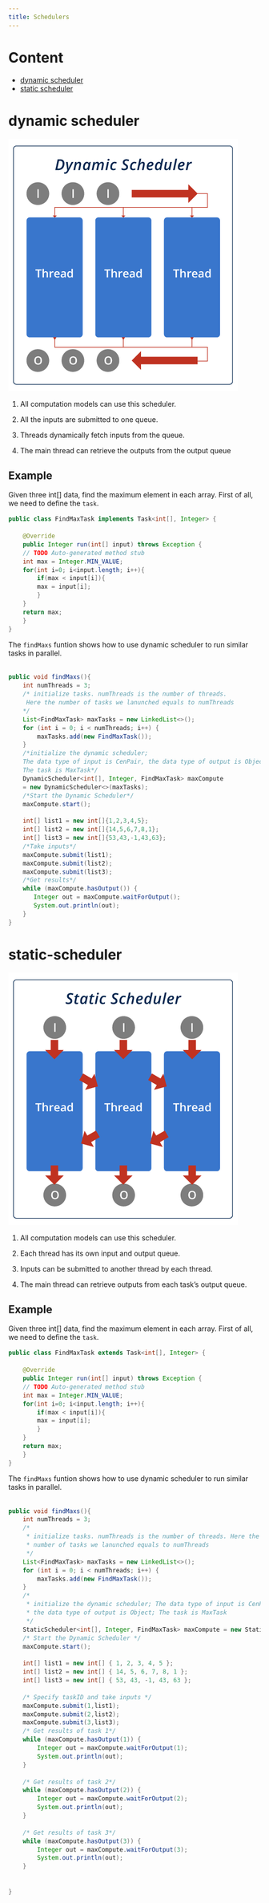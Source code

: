 ```yaml
---
title: Schedulers
---
```


# Content
* [dynamic scheduler](#dynamic-scheduler)
* [static scheduler](#static-scheduler)


# dynamic scheduler


![dynamic-scheduler](/img/5-8-1.png)


1. All computation models can use this scheduler.

2. All the inputs are submitted to one queue.

3. Threads dynamically fetch inputs from the queue.

4. The main thread can retrieve the outputs from the output queue

## Example

Given three int[] data, find the maximum element in each array.
First of all, we need to define the `task`.
```java
public class FindMaxTask implements Task<int[], Integer> {

    @Override
    public Integer run(int[] input) throws Exception {
	// TODO Auto-generated method stub
	int max = Integer.MIN_VALUE;
	for(int i=0; i<input.length; i++){
	    if(max < input[i]){
		max = input[i];
	    }
	}
	return max;
    }
}
```
The `findMaxs` funtion shows how to use dynamic scheduler to run similar tasks in parallel.

```java

public void findMaxs(){
    int numThreads = 3;
    /* initialize tasks. numThreads is the number of threads.
     Here the number of tasks we lanunched equals to numThreads
    */
    List<FindMaxTask> maxTasks = new LinkedList<>();
    for (int i = 0; i < numThreads; i++) {
        maxTasks.add(new FindMaxTask());
    }
    /*initialize the dynamic scheduler;
    The data type of input is CenPair, the data type of output is Object;
    The task is MaxTask*/
    DynamicScheduler<int[], Integer, FindMaxTask> maxCompute
	= new DynamicScheduler<>(maxTasks);
    /*Start the Dynamic Scheduler*/
    maxCompute.start();

    int[] list1 = new int[]{1,2,3,4,5};
    int[] list2 = new int[]{14,5,6,7,8,1};
    int[] list3 = new int[]{53,43,-1,43,63};
    /*Take inputs*/
    maxCompute.submit(list1);
    maxCompute.submit(list2);
    maxCompute.submit(list3);
    /*Get results*/
    while (maxCompute.hasOutput()) {
       Integer out = maxCompute.waitForOutput();
       System.out.println(out);
    }
}

```


# static-scheduler

![static-scheduler](/img/5-7-1.png)


1. All computation models can use this scheduler.

2. Each thread has its own input and output queue.

3. Inputs can be submitted to another thread by each thread.

4. The main thread can retrieve outputs from each task’s output queue.

## Example

Given three int[] data, find the maximum element in each array.
First of all, we need to define the `task`.
```java
public class FindMaxTask extends Task<int[], Integer> {

    @Override
    public Integer run(int[] input) throws Exception {
	// TODO Auto-generated method stub
	int max = Integer.MIN_VALUE;
	for(int i=0; i<input.length; i++){
	    if(max < input[i]){
		max = input[i];
	    }
	}
	return max;
    }
}

```
The `findMaxs` funtion shows how to use dynamic scheduler to run similar tasks in parallel.

```java

public void findMaxs(){
    int numThreads = 3;
    /*
     * initialize tasks. numThreads is the number of threads. Here the
     * number of tasks we lanunched equals to numThreads
     */
    List<FindMaxTask> maxTasks = new LinkedList<>();
    for (int i = 0; i < numThreads; i++) {
        maxTasks.add(new FindMaxTask());
    }
    /*
     * initialize the dynamic scheduler; The data type of input is CenPair,
     * the data type of output is Object; The task is MaxTask
     */
    StaticScheduler<int[], Integer, FindMaxTask> maxCompute = new StaticScheduler<>(maxTasks);
    /* Start the Dynamic Scheduler */
    maxCompute.start();

    int[] list1 = new int[] { 1, 2, 3, 4, 5 };
    int[] list2 = new int[] { 14, 5, 6, 7, 8, 1 };
    int[] list3 = new int[] { 53, 43, -1, 43, 63 };

    /* Specify taskID and take inputs */
    maxCompute.submit(1,list1);
    maxCompute.submit(2,list2);
    maxCompute.submit(3,list3);
    /* Get results of task 1*/
    while (maxCompute.hasOutput(1)) {
        Integer out = maxCompute.waitForOutput(1);
        System.out.println(out);
    }

    /* Get results of task 2*/
    while (maxCompute.hasOutput(2)) {
        Integer out = maxCompute.waitForOutput(2);
        System.out.println(out);
    }

    /* Get results of task 3*/
    while (maxCompute.hasOutput(3)) {
        Integer out = maxCompute.waitForOutput(3);
        System.out.println(out);
    }


}

```
